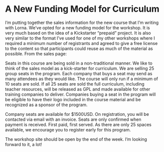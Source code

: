 # A New Funding Model for Curriculum

I’m putting together the sales information for the new course that I’m writing with Lorna. We’ve opted for a new funding model for the workshop. It is very much based on the idea of a Kickstarter “prepaid” project. It is also very similar to the format I’ve used for one of my other workshops where I required a minimum number of registrants and agreed to give a free license to the content so that participants could reuse as much of the material as possible. From the sales page:

Seats in this course are being sold in a non-traditional manner. We like to think of the sales model as a kick-starter for curriculum. We are selling 25 group seats in the program. Each company that buys a seat may send as many attendees as they would like. The course will only run if a minimum of 10 seats are sold. If all 25 seats are sold the full curriculum, including teacher resources, will be released as GPL and made available for other training companies to deliver. Companies buying a seat in the program will be eligible to have their logo included in the course material and be recognized as a sponsor of the program.

Company seats are available for $1500USD. On registration, you will be contacted via email with an invoice. Seats are only confirmed when payment is received. First paid, first served. As there are only 25 spaces available, we encourage you to register early for this program.

The workshop site should be open by the end of the week. I’m looking forward to it, a lot!
